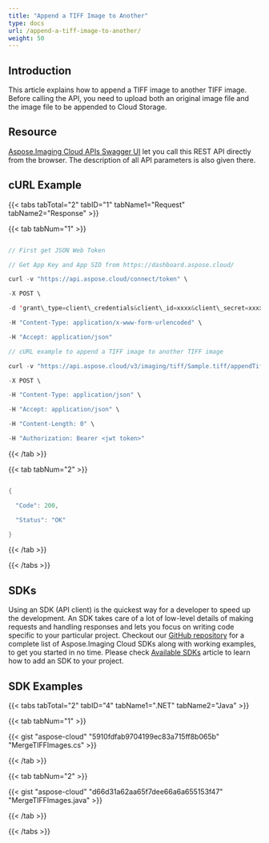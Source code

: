 ```yaml
---
title: "Append a TIFF Image to Another"
type: docs
url: /append-a-tiff-image-to-another/
weight: 50
---
```


## **Introduction**
This article explains how to append a TIFF image to another TIFF image. Before calling the API, you need to upload both an original image file and the image file to be appended to Cloud Storage.
## **Resource**
[Aspose.Imaging Cloud APIs Swagger UI](https://apireference.aspose.cloud/imaging/#/Tiff/AppendTiff) let you call this REST API directly from the browser. The description of all API parameters is also given there.
## **cURL Example**
{{< tabs tabTotal="2" tabID="1" tabName1="Request" tabName2="Response" >}}

{{< tab tabNum="1" >}}

```java

// First get JSON Web Token

// Get App Key and App SID from https://dashboard.aspose.cloud/

curl -v "https://api.aspose.cloud/connect/token" \

-X POST \

-d 'grant\_type=client\_credentials&client\_id=xxxx&client\_secret=xxxx' \

-H "Content-Type: application/x-www-form-urlencoded" \

-H "Accept: application/json"

// cURL example to append a TIFF image to another TIFF image

curl -v "https://api.aspose.cloud/v3/imaging/tiff/Sample.tiff/appendTiff?appendFile=Demo.tif" \

-X POST \

-H "Content-Type: application/json" \

-H "Accept: application/json" \

-H "Content-Length: 0" \

-H "Authorization: Bearer <jwt token>"

```

{{< /tab >}}

{{< tab tabNum="2" >}}

```java

{

  "Code": 200,

  "Status": "OK"

}

```

{{< /tab >}}

{{< /tabs >}}
## **SDKs**
Using an SDK (API client) is the quickest way for a developer to speed up the development. An SDK takes care of a lot of low-level details of making requests and handling responses and lets you focus on writing code specific to your particular project. Checkout our [GitHub repository](https://github.com/aspose-imaging-cloud) for a complete list of Aspose.Imaging Cloud SDKs along with working examples, to get you started in no time. Please check [Available SDKs](/available-sdks/) article to learn how to add an SDK to your project.
## **SDK Examples**
{{< tabs tabTotal="2" tabID="4" tabName1=".NET" tabName2="Java" >}}

{{< tab tabNum="1" >}}

{{< gist "aspose-cloud" "5910fdfab9704199ec83a715ff8b065b" "MergeTIFFImages.cs" >}}

{{< /tab >}}

{{< tab tabNum="2" >}}

{{< gist "aspose-cloud" "d66d31a62aa65f7dee66a6a655153f47" "MergeTIFFImages.java" >}}

{{< /tab >}}

{{< /tabs >}}
